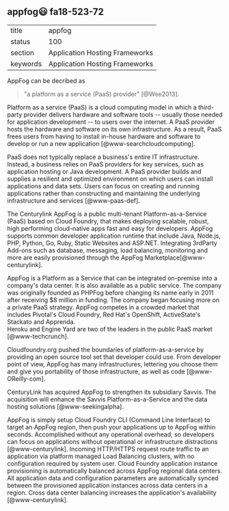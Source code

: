 ## appfog:smiley: fa18-523-72


|          |                                |
| -------- | ------------------------------ |
| title    | appfog                         | 
| status   | 100                             |
| section  | Application Hosting Frameworks |
| keywords | Application Hosting Frameworks |


AppFog can be decribed as 

> "a platform as a service (PaaS) provider"  [@Wee2013]. 

Platform as a service (PaaS) is a cloud computing model in which a
 third-party provider delivers hardware and software tools -- usually
 those needed for application development -- to users over the
 internet. A PaaS provider hosts the hardware and software on its own
 infrastructure. As a result, PaaS frees users from having to install
 in-house hardware and software to develop or run a new application
 [@www-searchcloudcomputing].

PaaS does not typically replace a business's entire IT
 infrastructure. Instead, a business relies on PaaS providers for key
 services, such as application hosting or Java development. A PaaS
 provider builds and supplies a resilient and optimized environment on
 which users can install applications and data sets. Users can focus
 on creating and running applications rather than constructing and
 maintaining the underlying infrastructure and services
 [@www-paas-def].

The Centurylink AppFog is a public multi-tenant Platform-as-a-Service
 (PaaS) based on Cloud Foundry, that makes deploying scalable, robust,
 high performing cloud-native apps fast and easy for
 developers. AppFog supports common developer application runtime that
 include Java, Node.js, PHP, Python, Go, Ruby, Static Websites and
 ASP.NET. Integrating 3rdParty Add-ons such as database, messaging,
 load balancing, monitoring and more are easily provisioned through
 the AppFog Marketplace[@www-centurylink].

AppFog is a Platform as a Service that can be integrated on-premise
into a company's data center. It is also available as a public
service. The company was originally founded as PHPFog before changing
its name early in 2011 after receiving $8 million in funding.  The
company began focusing more on a private PaaS strategy. AppFog
competes in a crowded market that includes Pivotal's
 Cloud Foundry, Red Hat's OpenShift, ActiveState's Stackato and Apprenda.  
 Heroku and Engine Yard are two of the leaders in the public PaaS market
 [@www-techcrunch].

Cloudfoundry.org pushed the boundaries of platform-as-a-service by
providing an open source tool set that developer could use. From
developer point of view, AppFog has many infrastructures, lettering
you choose them and give you portability of those infrastructure, as
well as code [@www-OReilly-com].

CenturyLink  has acquired AppFog to strengthen its subsidiary Savvis. 
The acquisition will enhance the Savvis Platform-as-a-Service and the data 
hosting solutions [@www-seekingalpha].

AppFog is simply setup Cloud Foundry CLI (Command Line Interface) to
 target an AppFog region, then push your applications up to AppFog
 within seconds. Accomplished without any operational overhead, so
 developers can focus on applications without operational or
 infrastructure distractions [@www-centurylink].  Incoming HTTP/HTTPS
 request route traffic to an application via platform managed Load
 Balancing clusters, with no configuration required by system
 user. Cloud Foundry application instance provisioning is
 automatically balanced across AppFog regional data centers. All
 application data and configuration parameters are automatically
 synced between the provisioned application instances across data
 centers in a region. Cross data center balancing increases the
 application's availability [@www-centurylink].
